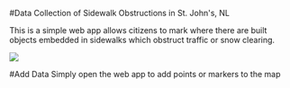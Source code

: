 #Data Collection of Sidewalk Obstructions in St. John's, NL

This is a simple web app allows citizens to mark where there are built objects embedded in sidewalks which obstruct traffic or snow clearing.

![](https://raw.githubusercontent.com/yyt-sidewalks/obstructions/gh-pages/img/yyt-sidewalk-obstructions.png)

#Add Data
Simply open the web app to add points or markers to the map
